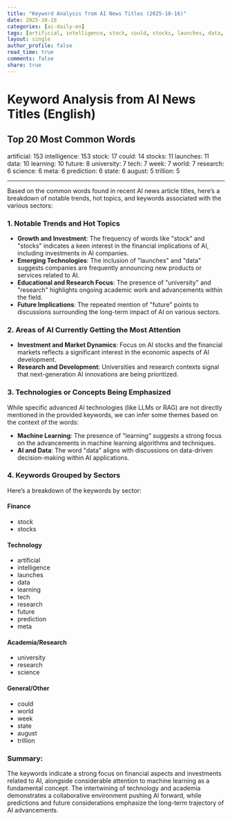 ```yaml
---
title: "Keyword Analysis from AI News Titles (2025-10-16)"
date: 2025-10-16
categories: [ai-daily-en]
tags: [artificial, intelligence, stock, could, stocks, launches, data, learning, future, university, tech, week, world, research, science, meta, prediction, state, august, trillion]
layout: single
author_profile: false
read_time: true
comments: false
share: true
---
```


# Keyword Analysis from AI News Titles (English)

## Top 20 Most Common Words

artificial: 153
intelligence: 153
stock: 17
could: 14
stocks: 11
launches: 11
data: 10
learning: 10
future: 8
university: 7
tech: 7
week: 7
world: 7
research: 6
science: 6
meta: 6
prediction: 6
state: 6
august: 5
trillion: 5

---

Based on the common words found in recent AI news article titles, here’s a breakdown of notable trends, hot topics, and keywords associated with the various sectors:

### 1. Notable Trends and Hot Topics
- **Growth and Investment**: The frequency of words like "stock" and "stocks" indicates a keen interest in the financial implications of AI, including investments in AI companies.
- **Emerging Technologies**: The inclusion of "launches" and "data" suggests companies are frequently announcing new products or services related to AI.
- **Educational and Research Focus**: The presence of "university" and "research" highlights ongoing academic work and advancements within the field.
- **Future Implications**: The repeated mention of "future" points to discussions surrounding the long-term impact of AI on various sectors.

### 2. Areas of AI Currently Getting the Most Attention
- **Investment and Market Dynamics**: Focus on AI stocks and the financial markets reflects a significant interest in the economic aspects of AI development.
- **Research and Development**: Universities and research contexts signal that next-generation AI innovations are being prioritized.

### 3. Technologies or Concepts Being Emphasized
While specific advanced AI technologies (like LLMs or RAG) are not directly mentioned in the provided keywords, we can infer some themes based on the context of the words:
- **Machine Learning**: The presence of "learning" suggests a strong focus on the advancements in machine learning algorithms and techniques.
- **AI and Data**: The word "data" aligns with discussions on data-driven decision-making within AI applications.

### 4. Keywords Grouped by Sectors
Here’s a breakdown of the keywords by sector:

#### **Finance**
- stock
- stocks

#### **Technology**
- artificial
- intelligence
- launches
- data
- learning
- tech
- research
- future
- prediction
- meta

#### **Academia/Research**
- university
- research
- science

#### **General/Other**
- could
- world
- week
- state
- august
- trillion

### Summary:
The keywords indicate a strong focus on financial aspects and investments related to AI, alongside considerable attention to machine learning as a fundamental concept. The intertwining of technology and academia demonstrates a collaborative environment pushing AI forward, while predictions and future considerations emphasize the long-term trajectory of AI advancements.